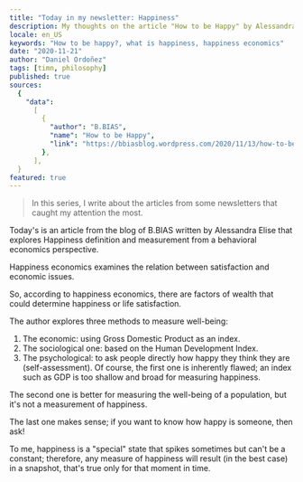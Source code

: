 ```yaml
---
title: "Today in my newsletter: Happiness"
description: My thoughts on the article "How to be Happy" by Alessandra Elise.
locale: en_US
keywords: "How to be happy?, what is happiness, happiness economics"
date: "2020-11-21"
author: "Daniel Ordoñez"
tags: [timn, philosophy]
published: true
sources:
  {
    "data":
      [
        {
          "author": "B.BIAS",
          "name": "How to be Happy",
          "link": "https://bbiasblog.wordpress.com/2020/11/13/how-to-be-happy/",
        },
      ],
  }
featured: true
---
```


> In this series, I write about the articles from some newsletters that caught my attention the most.

Today's is an article from the blog of B.BIAS written by Alessandra Elise that explores Happiness definition and measurement from a behavioral economics perspective.

Happiness economics examines the relation between satisfaction and economic issues.

So, according to happiness economics, there are factors of wealth that could determine happiness or life satisfaction.

The author explores three methods to measure well-being:

1. The economic: using Gross Domestic Product as an index.
2. The sociological one: based on the Human Development Index.
3. The psychological: to ask people directly how happy they think they are (self-assessment).
   Of course, the first one is inherently flawed; an index such as GDP is too shallow and broad for measuring happiness.

The second one is better for measuring the well-being of a population, but it's not a measurement of happiness.

The last one makes sense; if you want to know how happy is someone, then ask!

To me, happiness is a "special" state that spikes sometimes but can't be a constant; therefore, any measure of happiness will result (in the best case) in a snapshot, that's true only for that moment in time.
